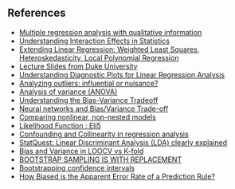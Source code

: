 ## References
* [Multiple regression analysis
 with qualitative information](https://www.uv.es/uriel/5%20Multiple%20regression%20analysis%20with%20qualitative%20information.pdf)
* [Understanding Interaction Effects in Statistics](http://statisticsbyjim.com/regression/interaction-effects/)
* [Extending Linear Regression: Weighted Least
Squares, Heteroskedasticity, Local Polynomial
Regression](https://www.stat.cmu.edu/~cshalizi/350/lectures/18/lecture-18.pdf)
* [Lecture Slides from Duke University](http://www2.stat.duke.edu/~rcs46/lectures_2017/)
* [Understanding Diagnostic Plots for Linear Regression Analysis](https://data.library.virginia.edu/diagnostic-plots/)
* [Analyzing outliers: influential or nuisance?](https://www.nature.com/articles/nmeth.3812)
* [Analysis of variance (ANOVA)](https://www.khanacademy.org/math/statistics-probability/analysis-of-variance-anova-library/)
* [Understanding the Bias-Variance Tradeoff](http://scott.fortmann-roe.com/docs/BiasVariance.html)
* [Neural networks and Bias/Variance Trade-off](http://delta-apache-vm.cs.tau.ac.il/~nin/Courses/NC06/VarbiasBiasGeman.pdf)
* [Comparing nonlinear, non-nested models](https://stat.ethz.ch/pipermail/r-help/2012-November/340186.html)
* [Likelihood Function : Eli5](https://github.com/HariharasudhanAS/ISLR-Exercises.git)
* [Confounding and Collinearity in regression analysis](https://link.springer.com/content/pdf/10.1007%2Fs11135-017-0584-6.pdf)
* [StatQuest: Linear Discriminant Analysis (LDA) clearly explained](https://www.youtube.com/watch?v=azXCzI57Yfc)
* [Bias and Variance in LOOCV vs K-fold](https://stats.stackexchange.com/questions/61783/bias-and-variance-in-leave-one-out-vs-k-fold-cross-validation)
* [BOOTSTRAP SAMPLING IS WITH REPLACEMENT](https://onlinelibrary.wiley.com/doi/pdf/10.1002/rra.1605)
* [Bootstrapping confidence intervals](https://ocw.mit.edu/courses/mathematics/18-05-introduction-to-probability-and-statistics-spring-2014/readings/MIT18_05S14_Reading24.pdf)
* [How Biased is the Apparent Error Rate of a Prediction Rule?](https://pdfs.semanticscholar.org/8a50/1aaf2c52210eea45e1786b41233d6b62c774.pdf)
